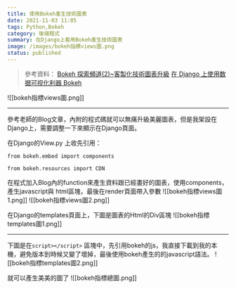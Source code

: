 ```yaml
---
title: 使用Bokeh產生技術圖表
date: 2021-11-03 11:05
tags: Python,Bokeh
category: 後端程式
summary: 在Django上套用Bokeh產生技術圖表
image: /images/bokeh指標views圖.png
status: published
---
```


>參考資料：
>[Bokeh 探索頻道(2)~客製化技術圖表升級](https://www.finlab.tw/bokeh-stock-chart-with-technical-analysis/)
>[在 Django 上使用数据可视化利器 Bokeh](https://www.jianshu.com/p/8b4f17950777)

![[bokeh指標views圖.png]]


---

參考老師的Blog文章，內附的程式碼就可以無痛升級美麗圖表，但是我架設在Django上，需要調整一下來顯示在Django頁面。


在Django的View.py 上收先引用：
```
from bokeh.embed import components

from bokeh.resources import CDN
```

在程式加入Blog內的function來產生資料跟已經畫好的圖表，使用components，產生javascript與 html區塊，最後在render頁面帶入參數
![[bokeh指標views圖1.png]]
![[bokeh指標views圖2.png]]


在Django的templates頁面上，下圖是圖表的Html的Div區塊
![[bokeh指標templates圖1.png]]

---

下圖是在`script></script>` 區塊中，先引用bokeh的js，我直接下載到我的本機，避免版本到時候又變了壞掉，最後使用bokeh產生的的javascript語法。
![[bokeh指標templates圖2.png]]


就可以產生美美的圖了
![[bokeh指標總圖.png]]



